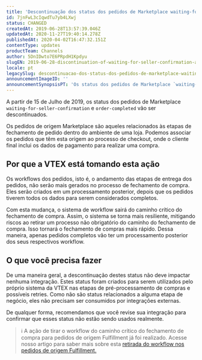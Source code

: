 ```yaml
---
title: 'Descontinuação dos status dos pedidos de Marketplace waiting-for-seller-confirmation e order-completed'
id: 7jnFwL3cIqwdTu7yb4LXwj
status: CHANGED
createdAt: 2019-06-28T13:57:39.046Z
updatedAt: 2020-11-27T19:40:14.278Z
publishedAt: 2020-04-02T16:47:32.151Z
contentType: updates
productTeam: Channels
author: 5DnIDwto7E6PRpdH1Kpdyu
slugEN: 2019-06-28-discontinuation-of-waiting-for-seller-confirmation-and-order-completed
locale: pt
legacySlug: descontinuacao-dos-status-dos-pedidos-de-marketplace-waiting-for-seller
announcementImageID: ''
announcementSynopsisPT: 'Os status dos pedidos de Marketplace `waiting-for-seller-confirmation` e `order-completed` vão ser descontinuados'
---
```


A partir de 15 de Julho de 2019, os status dos pedidos de Marketplace `waiting-for-seller-confirmation` e `order-completed` vão ser descontinuados.

Os pedidos de origem Marketplace são aqueles relacionados às etapas de fechamento de pedido dentro do ambiente de uma loja. Podemos associar os pedidos que têm esta origem ao processo de checkout, onde o cliente final inclui os dados de pagamento para realizar uma compra.

## Por que a VTEX está tomando esta ação

Os workflows dos pedidos, isto é, o andamento das etapas de entrega dos pedidos, não serão mais gerados no processo de fechamento de compra. Eles serão criados em um processamento posterior, depois que os pedidos tiverem todos os dados para serem considerados completos.

Com esta mudança, o sistema de workflow sairá do caminho crítico do fechamento de compra. Assim, o sistema se torna mais resiliente, mitigando riscos ao retirar um processo não obrigatório do caminho do fechamento de compra. Isso tornará o fechamento de compras mais rápido. Dessa maneira, apenas pedidos completos vão ter um processamento posterior dos seus respectivos workflow.

## O que você precisa fazer

De uma maneira geral, a descontinuação destes status não deve impactar nenhuma integração. Estes status foram criados para serem utilizados pelo próprio sistema da VTEX nas etapas de pré-processamento de compras e possíveis retries. Como não são status relacionados a alguma etapa de negócio, eles não precisam ser consumidos por integrações externas.

De qualquer forma, recomendamos que você revise sua integração para confirmar que esses status não estão sendo usados realmente.

>ℹ️ A ação de tirar o workflow do caminho crítico do fechamento de compra para pedidos de origem Fulfillment já foi realizado. Acesse nosso artigo para saber mais sobre esta [retirada do workflow nos pedidos de origem Fulfillment.](https://help.vtex.com/pt/announcements/descontinuacao-dos-status-dos-pedidos-de-fulfillment-order-completed-order--4AJyu9fJNSKNpL4g4dfgcp)
